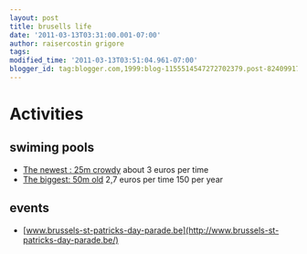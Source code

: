 ```yaml
---
layout: post
title: brusells life
date: '2011-03-13T03:31:00.001-07:00'
author: raisercostin grigore
tags: 
modified_time: '2011-03-13T03:51:04.961-07:00'
blogger_id: tag:blogger.com,1999:blog-1155514547272702379.post-8240991788331457070
---
```


# Activities

## swiming pools

  - [The newest : 25m crowdy](http://www.swimmersguide.com/query/Detail.cfm?PoolID=16176) about 3 euros per time 
  - [The biggest: 50m old](http://www.sportcity-woluwe.be/francais/piscine.html) 2,7 euros per time 150 per year

## events

  - [www.brussels-st-patricks-day-parade.be](http://www.brussels-st-patricks-day-parade.be/)